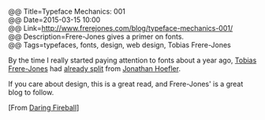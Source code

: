 @@ Title=Typeface Mechanics: 001  
@@ Date=2015-03-15 10:00  
@@ Link=http://www.frerejones.com/blog/typeface-mechanics-001/  
@@ Description=Frere-Jones gives a primer on fonts.  
@@ Tags=typefaces, fonts, design, web design, Tobias Frere-Jones  

By the time I really started paying attention to fonts about a year ago, [Tobias Frere-Jones][frerejones] had [already split][wikipedia] from [Jonathan Hoefler][typography].

If you care about design, this is a great read, and Frere-Jones' is a great blog to follow.

[From [Daring Fireball][daringfireball]]

[daringfireball]: http://daringfireball.net/linked/2015/02/11/frere-jones
[frerejones]: http://www.frerejones.com/
[typography]: http://www.typography.com
[wikipedia]: https://en.wikipedia.org/wiki/Hoefler_%26_Co.#Conflict_between_Hoefler_and_Frere-Jones